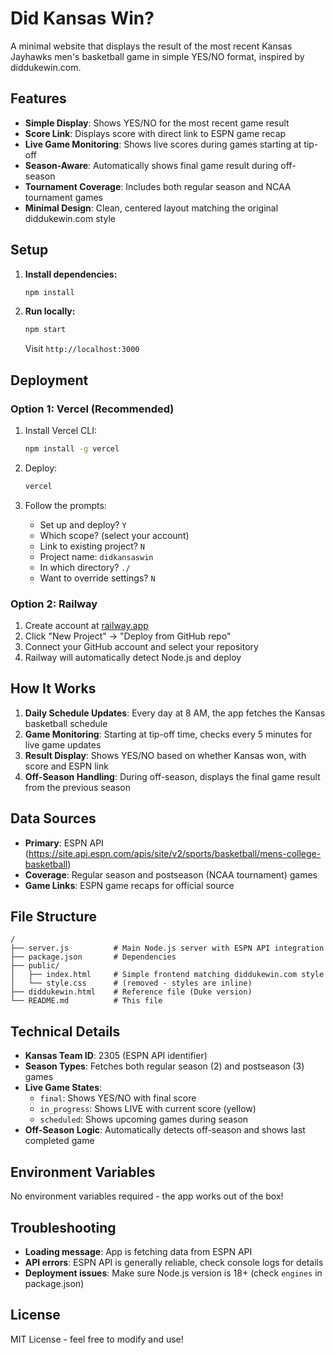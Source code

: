 # Did Kansas Win?

A minimal website that displays the result of the most recent Kansas Jayhawks men's basketball game in simple YES/NO format, inspired by diddukewin.com.

## Features

- **Simple Display**: Shows YES/NO for the most recent game result
- **Score Link**: Displays score with direct link to ESPN game recap
- **Live Game Monitoring**: Shows live scores during games starting at tip-off
- **Season-Aware**: Automatically shows final game result during off-season
- **Tournament Coverage**: Includes both regular season and NCAA tournament games
- **Minimal Design**: Clean, centered layout matching the original diddukewin.com style

## Setup

1. **Install dependencies:**
   ```bash
   npm install
   ```

2. **Run locally:**
   ```bash
   npm start
   ```

   Visit `http://localhost:3000`

## Deployment

### Option 1: Vercel (Recommended)

1. Install Vercel CLI:
   ```bash
   npm install -g vercel
   ```

2. Deploy:
   ```bash
   vercel
   ```

3. Follow the prompts:
   - Set up and deploy? `Y`
   - Which scope? (select your account)
   - Link to existing project? `N`
   - Project name: `didkansaswin`
   - In which directory? `./`
   - Want to override settings? `N`

### Option 2: Railway

1. Create account at [railway.app](https://railway.app)
2. Click "New Project" → "Deploy from GitHub repo"
3. Connect your GitHub account and select your repository
4. Railway will automatically detect Node.js and deploy

## How It Works

1. **Daily Schedule Updates**: Every day at 8 AM, the app fetches the Kansas basketball schedule
2. **Game Monitoring**: Starting at tip-off time, checks every 5 minutes for live game updates
3. **Result Display**: Shows YES/NO based on whether Kansas won, with score and ESPN link
4. **Off-Season Handling**: During off-season, displays the final game result from the previous season

## Data Sources

- **Primary**: ESPN API (https://site.api.espn.com/apis/site/v2/sports/basketball/mens-college-basketball)
- **Coverage**: Regular season and postseason (NCAA tournament) games
- **Game Links**: ESPN game recaps for official source

## File Structure

```
/
├── server.js          # Main Node.js server with ESPN API integration
├── package.json       # Dependencies
├── public/
│   ├── index.html     # Simple frontend matching diddukewin.com style
│   └── style.css      # (removed - styles are inline)
├── diddukewin.html    # Reference file (Duke version)
└── README.md          # This file
```

## Technical Details

- **Kansas Team ID**: 2305 (ESPN API identifier)
- **Season Types**: Fetches both regular season (2) and postseason (3) games
- **Live Game States**: 
  - `final`: Shows YES/NO with final score
  - `in_progress`: Shows LIVE with current score (yellow)
  - `scheduled`: Shows upcoming games during season
- **Off-Season Logic**: Automatically detects off-season and shows last completed game

## Environment Variables

No environment variables required - the app works out of the box!

## Troubleshooting

- **Loading message**: App is fetching data from ESPN API
- **API errors**: ESPN API is generally reliable, check console logs for details
- **Deployment issues**: Make sure Node.js version is 18+ (check `engines` in package.json)

## License

MIT License - feel free to modify and use!
